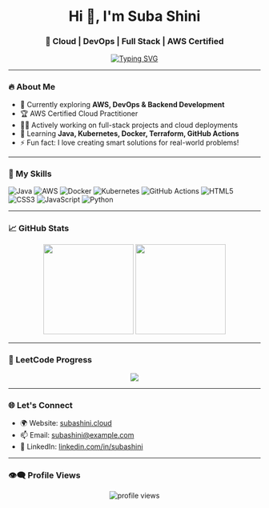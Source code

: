 <h1 align="center">Hi 👋, I'm Suba Shini</h1>
<h3 align="center">🚀 Cloud | DevOps | Full Stack | AWS Certified</h3>

<p align="center">
  <a href="https://subashini.cloud" target="_blank">
    <img src="https://readme-typing-svg.herokuapp.com?font=Fira+Code&weight=600&pause=1000&center=true&width=435&lines=Welcome+to+my+domain!;subashini.cloud;Cloud+%7C+DevOps+%7C+AWS+%7C+Java+Lover" alt="Typing SVG" />
  </a>
</p>

---

### 🔥 About Me

- 🌱 Currently exploring **AWS, DevOps & Backend Development**
- 🏆 AWS Certified Cloud Practitioner  
- 👨‍💻 Actively working on full-stack projects and cloud deployments  
- 🧠 Learning **Java, Kubernetes, Docker, Terraform, GitHub Actions**
- ⚡ Fun fact: I love creating smart solutions for real-world problems!

---

### 🚀 My Skills

![Java](https://img.shields.io/badge/Java-ED8B00?style=for-the-badge&logo=java&logoColor=white)
![AWS](https://img.shields.io/badge/AWS-FF9900?style=for-the-badge&logo=amazonaws&logoColor=white)
![Docker](https://img.shields.io/badge/Docker-2496ED?style=for-the-badge&logo=docker&logoColor=white)
![Kubernetes](https://img.shields.io/badge/Kubernetes-326CE5?style=for-the-badge&logo=kubernetes&logoColor=white)
![GitHub Actions](https://img.shields.io/badge/GitHub%20Actions-2088FF?style=for-the-badge&logo=github-actions&logoColor=white)
![HTML5](https://img.shields.io/badge/HTML5-E34F26?style=for-the-badge&logo=html5&logoColor=white)
![CSS3](https://img.shields.io/badge/CSS3-1572B6?style=for-the-badge&logo=css3&logoColor=white)
![JavaScript](https://img.shields.io/badge/JavaScript-F7DF1E?style=for-the-badge&logo=javascript&logoColor=black)
![Python](https://img.shields.io/badge/Python-3776AB?style=for-the-badge&logo=python&logoColor=white)

---

### 📈 GitHub Stats

<p align="center">
  <img src="https://github-readme-stats.vercel.app/api?username=subashini123&show_icons=true&theme=radical" height="180" />
  <img src="https://github-readme-stats.vercel.app/api/top-langs/?username=subashini123&layout=compact&theme=radical" height="180" />
</p>

---

### 🧠 LeetCode Progress

<p align="center">
  <img src="https://leetcard.jacoblin.cool/subashini123?theme=dark&font=Baloo+Bhai&ext=contest" />
</p>

---

### 🌐 Let's Connect

- 🌍 Website: [subashini.cloud](https://subashini.cloud)
- 📫 Email: [subashini@example.com](mailto:subashini@example.com)
- 💼 LinkedIn: [linkedin.com/in/subashini](https://linkedin.com/in/subashini)

---

### 👁️‍🗨️ Profile Views

<p align="center">
  <img src="https://komarev.com/ghpvc/?username=subashini123&label=Profile%20views&color=0e75b6&style=flat" alt="profile views" />
</p>

